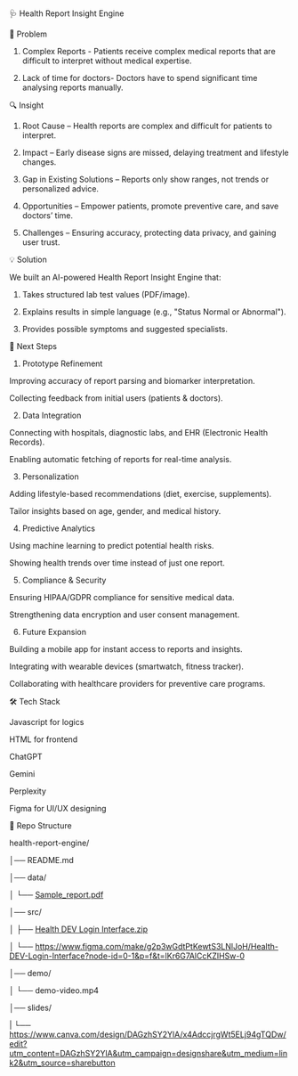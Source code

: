 🩺 Health Report Insight Engine

📌 Problem

1. Complex Reports - Patients receive complex medical reports that are difficult to interpret without medical expertise.

2. Lack of time for doctors- Doctors have to spend significant time analysing reports manually.

🔍 Insight

1. Root Cause – Health reports are complex and difficult for patients to interpret.

2. Impact – Early disease signs are missed, delaying treatment and lifestyle changes.

3. Gap in Existing Solutions – Reports only show ranges, not trends or personalized advice.

4. Opportunities – Empower patients, promote preventive care, and save doctors’ time.

5. Challenges – Ensuring accuracy, protecting data privacy, and gaining user trust.

💡 Solution

 We built an AI-powered Health Report Insight Engine that:

1. Takes structured lab test values (PDF/image).

2. Explains results in simple language (e.g., "Status Normal or Abnormal").

3. Provides possible symptoms and suggested specialists.











🚀 Next Steps

1. Prototype Refinement

Improving accuracy of report parsing and biomarker interpretation.

Collecting feedback from initial users (patients & doctors).

2. Data Integration

Connecting with hospitals, diagnostic labs, and EHR (Electronic Health Records).

Enabling automatic fetching of reports for real-time analysis.

3. Personalization

Adding lifestyle-based recommendations (diet, exercise, supplements).

Tailor insights based on age, gender, and medical history.

4. Predictive Analytics

Using machine learning to predict potential health risks.

Showing health trends over time instead of just one report.

5. Compliance & Security

Ensuring HIPAA/GDPR compliance for sensitive medical data.

Strengthening data encryption and user consent management.

6. Future Expansion

Building a mobile app for instant access to reports and insights.

Integrating with wearable devices (smartwatch, fitness tracker).

Collaborating with healthcare providers for preventive care programs.

🛠️ Tech Stack

Javascript for logics

HTML for frontend

ChatGPT

Gemini

Perplexity

Figma for UI/UX designing


📂 Repo Structure

health-report-engine/

│── README.md

│── data/

│   └── [Sample_report.pdf](https://github.com/user-attachments/files/22450080/John_Doe_report.pdf)

│── src/

│   ├── [Health DEV Login Interface.zip](https://github.com/user-attachments/files/22450010/Health.DEV.Login.Interface.zip)

│   └── https://www.figma.com/make/g2p3wGdtPtKewtS3LNlJoH/Health-DEV-Login-Interface?node-id=0-1&p=f&t=lKr6G7AlCcKZIHSw-0

│── demo/

│   └── demo-video.mp4

│── slides/

|   └── https://www.canva.com/design/DAGzhSY2YlA/x4AdccjrgWt5ELj94gTQDw/edit?utm_content=DAGzhSY2YlA&utm_campaign=designshare&utm_medium=link2&utm_source=sharebutton 
